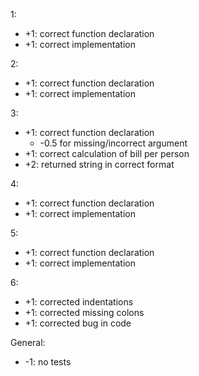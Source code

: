 1:
- +1: correct function declaration
- +1: correct implementation

2:
- +1: correct function declaration
- +1: correct implementation

3:
- +1: correct function declaration
  - -0.5 for missing/incorrect argument
- +1: correct calculation of bill per person
- +2: returned string in correct format

4:
- +1: correct function declaration
- +1: correct implementation

5:
- +1: correct function declaration
- +1: correct implementation

6:
- +1: corrected indentations
- +1: corrected missing colons
- +1: corrected bug in code
    
General:
- -1: no tests
